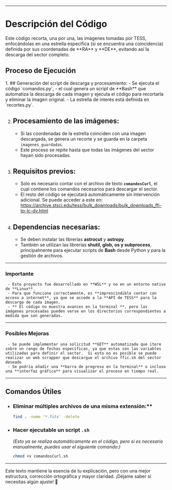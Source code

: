 

---

 <h1>Descripción del Código</h1>
Este código recorta, una por una, las imágenes tomadas por TESS, enfocándolas en una estrella específica (si se encuentra una coincidencia) definida por sus coordenadas de **RA** y **DE**, evitando así la descarga del sector completo.

<h2>Proceso de Ejecución</h2>
  1. ## Generación del script de descarga y procesamiento:
     - Se ejecuta el código `comandos.py`,
     -  el cual genera un script de **Bash** que automatiza la descarga de cada imagen y ejecuta el código para recortarla y eliminar la imagen original.  
     - La estrella de interés está definida en `recortes.py`.  

  2. ## Procesamiento de las imágenes:
     - Si las coordenadas de la estrella coinciden con una imagen descargada, se genera un recorte y se guarda en la carpeta `imagenes_guardadas`.  
     - Este proceso se repite hasta que todas las imágenes del sector hayan sido procesadas.  

 3. ## Requisitos previos:
     - Solo es necesario contar con el archivo de texto **`comandosCurl`**, el cual contiene los comandos necesarios para descargar el sector.  
     - El resto del código se ejecutará automáticamente sin intervención adicional.  Se puede acceder a este en: https://archive.stsci.edu/tess/bulk_downloads/bulk_downloads_ffi-tp-lc-dv.html

 4. ## Dependencias necesarias:
     - Se deben instalar las librerías **astrocut** y **astropy**.  
     - También se utilizan las librerías **shutil, glob, os y subprocess**, principalmente para ejecutar scripts de **Bash** desde Python y para la gestión de archivos.  

---

### **Importante**
     - Este proyecto fue desarrollado en **WSL** y no en un entorno nativo de **Linux**.  
     - Para que funcione correctamente, es **imprescindible contar con acceso a internet**, ya que se accede a la **API de TESS** para la descarga de cada imagen.  
     - ** El código no muestra avances en la terminal **, pero las imágenes procesadas pueden verse en los directorios correspondientes a medida que son generadas.  

---

### **Posibles Mejoras**
     - Se puede implementar una solicitud **GET** automatizada que itere sobre un rango de fechas específicas, ya que estas son las variables utilizadas para definir el sector.  Si esto no es posible se puede  realizar un web scrapper que descargue el archivo ffic.sh del sector deseado
     - Se podría añadir una **barra de progreso en la terminal** o incluso una **interfaz gráfica** para visualizar el proceso en tiempo real.  

---

## Comandos Útiles
- ### Eliminar múltiples archivos de una misma extensión:**
  ```bash
  find . -name '*.fits' -delete
  ```
- ### Hacer ejecutable un script `.sh` 
  *(Esto ya se realiza automáticamente en el código, pero si es necesario manualmente, puedes usar el siguiente comando:)*  
  ```bash
  chmod +x comandosCurl.sh
  ```

---

Este texto mantiene la esencia de tu explicación, pero con una mejor estructura, corrección ortográfica y mayor claridad. ¡Déjame saber si necesitas algún ajuste! 🚀
